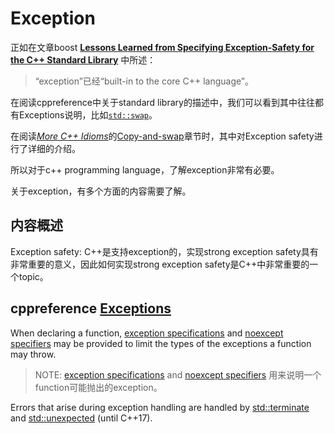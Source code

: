 # Exception

正如在文章boost [**Lessons Learned from Specifying Exception-Safety for the C++ Standard Library**](https://www.boost.org/community/exception_safety.html) 中所述：

> “exception”已经“built-in to the core C++ language”。

在阅读cppreference中关于standard library的描述中，我们可以看到其中往往都有Exceptions说明，比如[`std::swap`](https://en.cppreference.com/w/cpp/algorithm/swap)。

在阅读[*More C++ Idioms*](https://en.wikibooks.org/wiki/More_C%2B%2B_Idioms)的[Copy-and-swap](https://en.wikibooks.org/wiki/More_C%2B%2B_Idioms/Copy-and-swap)章节时，其中对Exception safety进行了详细的介绍。

所以对于c++ programming language，了解exception非常有必要。

关于exception，有多个方面的内容需要了解。

## 内容概述

Exception safety: C++是支持exception的，实现strong exception safety具有非常重要的意义，因此如何实现strong exception safety是C++中非常重要的一个topic。

## cppreference [Exceptions](https://en.cppreference.com/w/cpp/language/exceptions)

When declaring a function, [exception specifications](https://en.cppreference.com/w/cpp/language/except_spec) and [noexcept specifiers](https://en.cppreference.com/w/cpp/language/noexcept_spec) may be provided to limit the types of the exceptions a function may throw.

> NOTE:  [exception specifications](https://en.cppreference.com/w/cpp/language/except_spec) and [noexcept specifiers](https://en.cppreference.com/w/cpp/language/noexcept_spec) 用来说明一个function可能抛出的exception。

Errors that arise during exception handling are handled by [std::terminate](https://en.cppreference.com/w/cpp/error/terminate) and [std::unexpected](https://en.cppreference.com/w/cpp/error/unexpected) (until C++17).





